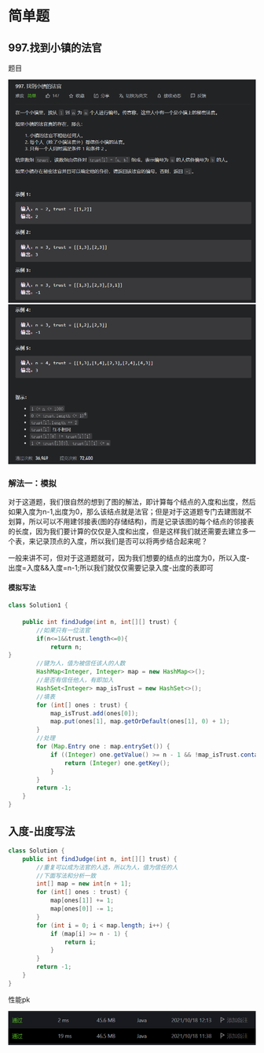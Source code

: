 # 简单题

## 997.找到小镇的法官

题目

![image-20211018115957884](简单题.assets/image-20211018115957884.png)![image-20211018120040545](简单题.assets/image-20211018120040545.png)

### 解法一：模拟

对于这道题，我们很自然的想到了图的解法，即计算每个结点的入度和出度，然后如果入度为n-1,出度为0，那么该结点就是法官；但是对于这道题专门去建图就不划算，所以可以不用建邻接表(图的存储结构)，而是记录该图的每个结点的邻接表的长度，因为我们要计算的仅仅是入度和出度，但是这样我们就还需要去建立多一个表，来记录顶点的入度，所以我们是否可以将两步结合起来呢？

一般来讲不可，但对于这道题就可，因为我们想要的结点的出度为0，所以入度-出度=入度&&入度=n-1;所以我们就仅仅需要记录入度-出度的表即可

#### 模拟写法

```java
class Solution1 {

    public int findJudge(int n, int[][] trust) {
        //如果只有一位法官
        if(n<=1&&trust.length<=0){
            return n;
}
        //键为人，值为被信任该人的人数
        HashMap<Integer, Integer> map = new HashMap<>();
        //是否有信任他人，有即加入
        HashSet<Integer> map_isTrust = new HashSet<>();
        //填表
        for (int[] ones : trust) {
            map_isTrust.add(ones[0]);
            map.put(ones[1], map.getOrDefault(ones[1], 0) + 1);
        }
        //处理
        for (Map.Entry one : map.entrySet()) {
            if ((Integer) one.getValue() >= n - 1 && !map_isTrust.contains(one.getKey())) {
                return (Integer) one.getKey();
            }
        }
        return -1;
    }
}
```

## 入度-出度写法

```java
class Solution {
    public int findJudge(int n, int[][] trust) {
        //重复可以成为法官的人选，所以为人，值为信任的人
        //下面写法和分析一致
        int[] map = new int[n + 1];
        for (int[] ones : trust) {
            map[ones[1]] += 1;
            map[ones[0]] -= 1;
        }
        for (int i = 0; i < map.length; i++) {
            if (map[i] >= n - 1) {
                return i;
            }
        }
        return -1;
    }
}
```

性能pk

![image-20211018121339999](简单题.assets/image-20211018121339999.png)

